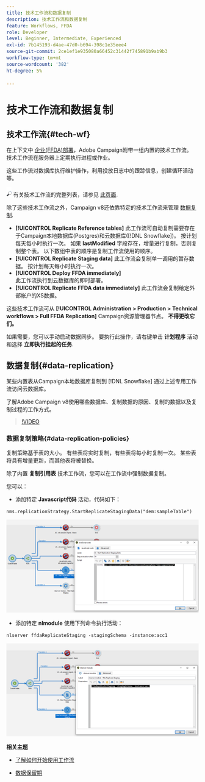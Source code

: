 ```yaml
---
title: 技术工作流和数据复制
description: 技术工作流和数据复制
feature: Workflows, FFDA
role: Developer
level: Beginner, Intermediate, Experienced
exl-id: 7b145193-d4ae-47d0-b694-398c1e35eee4
source-git-commit: 2ce1ef1e935080a66452c31442f745891b9ab9b3
workflow-type: tm+mt
source-wordcount: '382'
ht-degree: 5%

---
```


# 技术工作流和数据复制

## 技术工作流{#tech-wf}

在上下文中 [企业(FFDA)部署](enterprise-deployment.md)，Adobe Campaign附带一组内置的技术工作流。 技术工作流在服务器上定期执行进程或作业。

这些工作流对数据库执行维护操作，利用投放日志中的跟踪信息，创建循环活动等。

![](../assets/do-not-localize/glass.png) 有关技术工作流的完整列表，请参见 [此页面](https://experienceleague.adobe.com/docs/campaign/automation/workflows/introduction/wf-type/technical-workflows.html).

除了这些技术工作流之外，Campaign v8还依靠特定的技术工作流来管理 [数据复制](#data-replication).

* **[!UICONTROL Replicate Reference tables]**
此工作流可自动复制需要存在于Campaign本地数据库(Postgres)和云数据库([!DNL Snowflake])。 按计划每天每小时执行一次。 如果 **lastModified** 字段存在，增量进行复制，否则复制整个表。 以下数组中表的顺序是复制工作流使用的顺序。
* **[!UICONTROL Replicate Staging data]**
此工作流会复制单一调用的暂存数据。 按计划每天每小时执行一次。
* **[!UICONTROL Deploy FFDA immediately]**\
  此工作流执行到云数据库的即时部署。
* **[!UICONTROL Replicate FFDA data immediately]**
此工作流会复制给定外部帐户的XS数据。

这些技术工作流可从 **[!UICONTROL Administration > Production > Technical workflows > Full FFDA Replication]** Campaign资源管理器节点。 **不得更改它们。**

如果需要，您可以手动启动数据同步。 要执行此操作，请右键单击 **计划程序** 活动和选择 **立即执行挂起的任务**.

## 数据复制{#data-replication}

某些内置表从Campaign本地数据库复制到 [!DNL Snowflake] 通过上述专用工作流访问云数据库。

了解Adobe Campaign v8使用哪些数据库、复制数据的原因、复制的数据以及复制过程的工作方式。

>[!VIDEO](https://video.tv.adobe.com/v/334460?quality=12)


### 数据复制策略{#data-replication-policies}

复制策略基于表的大小。 有些表将实时复制，有些表将每小时复制一次。 某些表将具有增量更新，而其他表将被替换。

除了内置 **复制引用表** 技术工作流，您可以在工作流中强制数据复制。

您可以：

* 添加特定 **Javascript代码** 活动，代码如下：

```
nms.replicationStrategy.StartReplicateStagingData("dem:sampleTable")
```

![](assets/jscode.png)


* 添加特定 **nlmodule** 使用下列命令执行活动：

```
nlserver ffdaReplicateStaging -stagingSchema -instance:acc1
```

![](assets/nlmodule.png)


**相关主题**

* [了解如何开始使用工作流](https://experienceleague.adobe.com/docs/campaign/automation/workflows/introduction/build-a-workflow.html?lang=zh-Hans)

* [数据保留期](../dev/datamodel-best-practices.md#data-retention)
